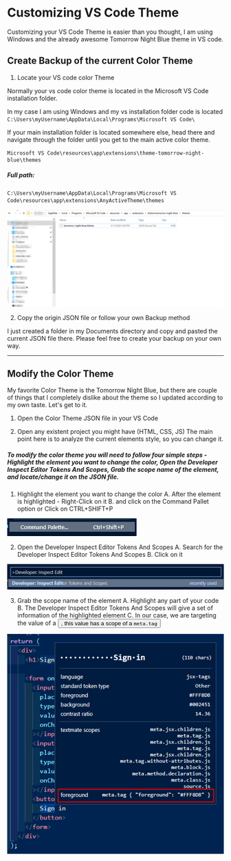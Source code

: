 # Customizing VS Code Theme

Customizing your VS Code Theme is easier than you thought, I am using Windows and the already awesome Tomorrow Night Blue theme in VS code.

## Create Backup of the current Color Theme

1. Locate your VS code color Theme

Normally your vs code color theme is located in the Microsoft VS Code installation folder.

In my case I am using Windows and my vs installation folder code is located
`C:\Users\myUsername\AppData\Local\Programs\Microsoft VS Code\`

If your main installation folder is located somewhere else, head there and navigate through the folder until you get to the main active color theme.

```
Microsoft VS Code\resources\app\extensions\theme-tomorrow-night-blue\themes
```

##### Full path:

`C:\Users\myUsername\AppData\Local\Programs\Microsoft VS Code\resources\app\extensions\AnyActiveTheme\themes`

![File Explorer](folderLocation.png)

2. Copy the origin JSON file or follow your own Backup method

I just created a folder in my Documents directory and copy and pasted the current JSON file there. Please feel free to create your backup on your own way.

---

## Modify the Color Theme

My favorite Color Theme is the Tomorrow Night Blue, but there are couple of things that I completely dislike about the theme so I updated according to my own taste. Let's get to it.

1. Open the Color Theme JSON file in your VS Code

2. Open any existent project you might have (HTML, CSS, JS)
   The main point here is to analyze the current elements style, so you can change it.

##### To modify the color theme you will need to follow four simple steps - Highlight the element you want to change the color, Open the Developer Inspect Editor Tokens And Scopes, Grab the scope name of the element, and locate/change it on the JSON file.

1. Highlight the element you want to change the color
   A. After the element is highlighted - Right-Click on it
   B. and click on the Command Pallet option
   or
   Click on CTRL+SHIFT+P

![Command Pallet](commandPallet.png)

2. Open the Developer Inspect Editor Tokens And Scopes
   A. Search for the Developer Inspect Editor Tokens And Scopes
   B. Click on it

![Developer Inspect Editor Tokens And Scopes](InspectEditorTokensAndScopes.png)

3. Grab the scope name of the element
   A. Highlight any part of your code
   B. The Developer Inspect Editor Tokens And Scopes will give a set of information of the highlighted element
   C. In our case, we are targeting the value of a <button>, this value has a scope of a `meta.tag`

![Get Scopes](FindingElementName.png)
